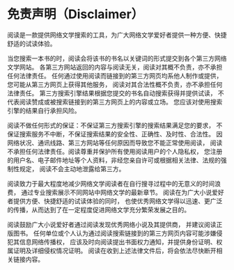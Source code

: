 

# 免责声明（Disclaimer）
阅读是一款提供网络文学搜索的工具，为广大网络文学爱好者提供一种方便、快捷舒适的试读体验。

当您搜索一本书的时，阅读会将该书的书名以关键词的形式提交到各个第三方网络文学网站。
各第三方网站返回的内容与阅读无关，阅读对其概不负责，亦不承担任何法律责任。
任何通过使用阅读而链接到的第三方网页均系他人制作或提供，您可能从第三方网页上获得其他服务，
阅读对其合法性概不负责，亦不承担任何法律责任。
第三方搜索引擎结果根据您提交的书名自动搜索获得并提供试读，
不代表阅读赞成或被搜索链接到的第三方网页上的内容或立场。
您应该对使用搜索引擎的结果自行承担风险。

阅读不做任何形式的保证：不保证第三方搜索引擎的搜索结果满足您的要求，
不保证搜索服务不中断，不保证搜索结果的安全性、正确性、及时性、合法性。
因网络状况、通讯线路、第三方网站等任何原因而导致您不能正常使用阅读，
阅读不承担任何法律责任。阅读尊重并保护所有使用阅读用户的个人隐私权，
您注册的用户名、电子邮件地址等个人资料，非经您亲自许可或根据相关法律、法规的强制性规定，
阅读不会主动地泄露给第三方。

阅读致力于最大程度地减少网络文学阅读者在自行搜寻过程中的无意义的时间浪费，
通过专业搜索展示不同网站中网络文学的最新章节。
阅读在为广大小说爱好者提供方便、快捷舒适的试读体验的同时，
也使优秀网络文学得以迅速、更广泛的传播，从而达到了在一定程度促进网络文学充分繁荣发展之目的。

阅读鼓励广大小说爱好者通过阅读发现优秀网络小说及其提供商，
并建议阅读正版图书。
任何单位或个人认为通过阅读搜索链接到的第三方网页内容可能涉嫌侵犯其信息网络传播权，
应该及时向阅读提出书面权力通知，并提供身份证明、权属证明及详细侵权情况证明。
阅读在收到上述法律文件后，将会依法尽快断开相关链接内容。
